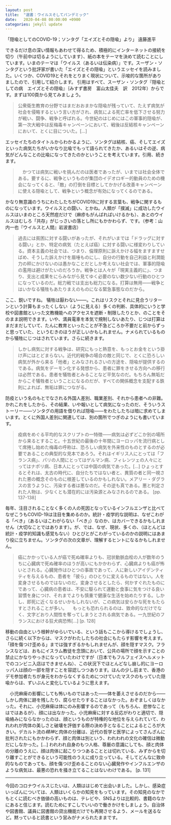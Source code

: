 ```yaml
---
layout: post
title:  "選書：ウイルスそしてパンデミック"
date:   2020-04-08 00:00:00 +0900
categories: jekyll update
---
```


「隠喩としてのCOVID-19；ソンタグ「エイズとその隠喩」より」
遠藤進平

できるだけ息の深い情報もあわせて得るため、積極的にインターネットの接続を切り（午前中は切るようにしています）、紙の本をテーマを決めて読むことにしています。いまのテーマは「ウイルス（あるいは伝染病）」です。スーザン・ソンタグという批評家が書いた「エイズとその隠喩」というエッセイを読みました。いくつか、COVID19とそれをとりまく現状について、示唆的な箇所がありましたので、引用して紹介します。
引用はすべて、スーザン・ソンタグ『隠喩としての病　エイズとその隠喩』｛みすず書房　富山太佳夫　訳　2012年）からです。まずは100頁から見てみましょう。

> 公衆衛生教育の分野ではまだおおまかな隠喩が残っていて、たえず病気が社会を侵略するという言い方がされ、病気による死亡率を低下させる努力が戦い、闘争、戦争と呼ばれる。今世紀のはじめにはこの軍事的隠喩が、第一次大戦中は反梅毒キャンペーンにおいて、戦後は反結核キャンペーンにおいて、とくに目についた。[...]

エッセイたちのタイトルからわかるように、ソンタグは結核、癌、そしてエイズといった病気たちがいかなり比喩でもって語られてきたか、あるいはその逆、病気がどんなことの比喩になってきたのかということを考えています。引用、続きます。

>　かつては病気に戦いを挑んだのは医者であったが、いまでは社会全体である。要するに、戦争というものが集団のイデオロギー的動員のための機会になってくると、「敵」の打倒を目標としてかかげる改善キャンペーンに使える隠喩として、戦争という概念が有効になってくるのである。

かなり無意識のうちにわたしたちがCOVID19に対する言葉も、戦争に関するものになっています。ウイルスとの闘い、とかね。人類が「撲滅」に成功したウイルスはいまのところ天然痘だけで（麻疹もがんばればいけるかも）、あとのウイルスはむしろ「共存」がじっさいの落とし所にもかかわらず、です。（参考：山内一也『ウイルスと人間』岩波書店）


> 過去には貧困に対する闘いがあったが、それがいまでは「ドラッグに対する闘い」とか、特定の病気（たとえば癌）に対する闘いに様変わりしている。資本主義の社会では、つまり、倫理原則に訴えかける幅をますますせばめ、そうした訴えかけを眉唾ものにし、自分の行動を自己利益と利潤能力の秤にかけないのは愚かなことだとしか考えない社会では、軍事的隠喩の濫用は避けがたいのだろうか。戦争とは人々が「現実主義的に」、つまり、支出と成果をにらみながら見てゆく必要のない数少ない行動のひとつになっているのだ。総力戦では支出も総力になる。打算は無用――戦争とはいかなる犠牲もあたりまえのものになる緊急事態なのだから。

ここ、鋭いですね。
犠牲は厭わない――。これはリスクとそれに見合うリターンという計算もまったくしない（ように見える）多くの判断、具体的にいうと学校や図書館といった文教機能へのアクセスを遮断・制限したりとか、のことをそのまま説明できます。いや、満員電車を本気で規制しないあたり、じつは打算はまだまだしていて、たんに教育といったことが不急どころか不要だと前からずっと思っていた、というむきのほうが正しいかもしれません。ナメられているものから犠牲にじつはされています。さらに続きます。

> しかし病気に対する戦争は、研究にもっと熱意を、もっとお金をという掛け声にはとどまらない。近代的戦争の場合の敵と同じで、とくに恐ろしい病気が外から来る「他者」とみなされるさいの方途を、隠喩が提供するのである。病気をデーモン化する発想から、患者に罪をきせる方向への移行は必然である。患者を犠牲者とみることなど平気なのだ。もちろん無垢だからこそ犠牲者ということになるのだが、すべての関係概念を支配する鉄則によれば、無垢は罪につながる。

防疫という名のもとでなされる外国人差別、職業差別、それから患者への非難。かれこれをしたから、その結果、いや報いとして病気になったのだ、そういうストーリー――ソンタグの用語を借りれば隠喩――をわたしたちは暗に求めてしまいます。とくに外国人差別に関連しては、別の箇所でつぎのようにも書いています。

> 疫病をめぐる平均的なスクリプトの一特徴――病気は必ずどこか別の場所から来るとすること。十五世紀の最後の十年間にヨーロッパを流行病として席捲し始めた梅毒の呼称は、恐ろしい病気を外来性のものとするのが必要であることの典型的な見本であろう。それはイギリス人にとっては「フランス病」、パリの人間にとってはゲルマン病、フィレンツェの人々にとってはナポリ病、日本人にとっては中国の病気であった。[...] ひょっとするとそれは、太古の時代に、自分たちではない者と、異質の者と同一視された悪の概念そのものに根差しているのかもしれない。メアリー・ダグラスの言うように、汚染する者は悪なのだ。その逆も真である。悪と判定された人物は、少なくとも潜在的には汚染源とみなされるのである。
[pp. 137-138]

毎年、注目されることなく多くの人の死因となっているインフルエンザと比べてなぜこうもCOVID-19は注目を集めるのか。統計・疫学的な説明は、なぜこわがる「べき」（あるいはこわがらない「べき」）なのか、はカバーできるかもしれません（大切なことではあります）。が、では、なぜ、現状、多くの、（ほとんどは統計・疫学的知識も感覚もない）ひとびとがこわがっているのかの説明にはあまり役に立ちません。ソンタグの次の文章が、理解するヒントになるかもしれません。

> 癌にかかっている人が癌で死ぬ確率よりも、冠状動脈血栓の人が数年のうちに心臓病で死ぬ確率のほうが高いにもかかわらず、心臓病よりも癌が怖いとされる。心臓発作はひとつの事故であって、人に新しいアイデンティティを与えるもの、患者を「彼ら」のひとりに変えるものではない。人を変身させるものではないのだ。変身させるとしたら、何かすぐれたものにであって、心臓病の患者は、不安に駆られて運動と食事に気をつける良い習慣を身につけ、それまでよりも慎重で健康な生活を始めたりする。しかし、即死に近くなるせいかもしれないが、この病気は安らかな死をもたらすとされることが多い。
　もっとも恐れられるのは、致命的なだけでなく、文字どおり人間性を奪ってしまうとされる病気である。一九世紀のフランスにおける狂犬病恐怖[...]
[p. 128]

移動の自由という根幹がゆらいでいる、という話もここから導けるでしょうし、さらに続く以下からは、マスクがわたしたちの社会にもたらす影響を考えます。「顔を傷つけ歪める」までは強すぎるかもしれませんが、顔を隠すマスク。フランスなどは、おもにイスラム教徒を念頭において、公共の場所で顔を示すことの禁止にかなりやっきになっていたわけですが（日本でもフルフェイスヘルメットでのコンビニ入店はできませんね）、この状況下でほとんどなし崩し的にヨーロッパ人は顔の一部を隠すことを容認しつつあります。ほんの少し前まで、香港のデモ参加者たちが身元をわからなくするためにつけていたマスクのもっていた隠喩からは、ずいぶんと変化しているように思えます。

　小児麻痺の影響にしても怖いものではあった――体を萎えさせるのだから――しかし肉体に跡を残したり、腐らせたりすることはなかった。おぞましくはなかった。それに、小児麻痺は体にのみ影響するのであって（もちろん、悲惨なことはではあるが）、顔には出なかった。小児麻痺に対する反応がわりと適切で、隠喩絡みにならなかったのは、顔というものが特権的な地位を与えられていて、われわれが肉体の美しさと破壊を評価する際の決め手となることによるところが大きい。デカルト流の*精神*と肉体の分離は、近代の哲学と医学によってさんざんに批判されたにもかかわらず、顔と肉体は別という、われわれの文化の確信は微動だにしなかった。[...] われわれ自身のもつ人格、尊厳の意識にしても、顔と肉体の分離のうえに、顔は肉体に起こりつつあることとは切れている、みずからを切り離すことができるという可能性のうえに成り立っている。そしてどんなに致命的なものであっても、顔を傷つけ歪めることのない心臓発作やインフルエンザのような病気は、最悪の恐れを掻き立てることはないわけである。
[p. 131]

***

今回のコロナウイルスじたいは、人類ははじめて出会いました。しかし、感染症いっぱんについては、人類はいくらかの知見をもっています。その知見のなかでもとくに読むべき価値の高いものは、テレビや、SNSよりは比較的、書籍のなかにあると信じます。読むためにすこしでいいので働きかけをしましょう。自治体や図書館、議員に図書館の貸出機能だけでも再開させるよう、メールを送るなど。黙っていると読書という営みがナメられたままです。
